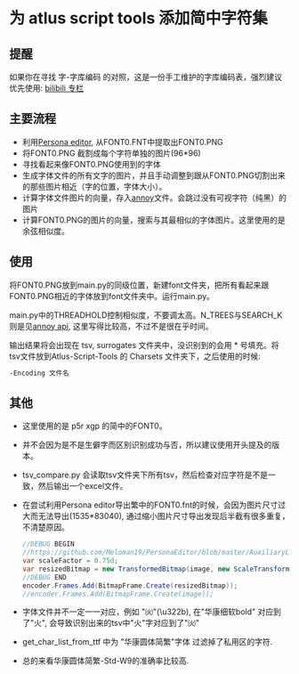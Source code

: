 # 为 atlus script tools 添加简中字符集

## 提醒

如果你在寻找 字-字库编码 的对照，这是一份手工维护的字库编码表，强烈建议优先使用: [bilibili 专栏](https://www.bilibili.com/read/cv19937910)

## 主要流程

- 利用[Persona editor](https://github.com/Meloman19/PersonaEditor), 从FONT0.FNT中提取出FONT0.PNG
- 将FONT0.PNG 截割成每个字符单独的图片(96*96)
- 寻找看起来像FONT0.PNG使用到的字体
- 生成字体文件的所有文字的图片，并且手动调整到跟从FONT0.PNG切割出来的那些图片相近（字的位置，字体大小）。
- 计算字体文件图片的向量，存入[annoy](https://github.com/spotify/annoy)文件。会跳过没有可视字符（纯黑）的图片
- 计算FONT0.PNG的图片的向量，搜索与其最相似的字体图片。这里使用的是余弦相似度。

## 使用

将FONT0.PNG放到main.py的同级位置，新建font文件夹，把所有看起来跟FONT0.PNG相近的字体放到font文件夹中。运行main.py。

main.py中的THREADHOLD控制相似度，不要调太高。N_TREES与SEARCH_K则是见[annoy api]([SEARCH_K](https://github.com/spotify/annoy#full-python-api)), 这里写得比较高，不过不是很在乎时间。

输出结果将会出现在 tsv, surrogates 文件夹中，没识别到的会用 * 号填充。将tsv文件放到Atlus-Script-Tools 的 Charsets 文件夹下，之后使用的时候:

```bash
-Encoding 文件名
```

## 其他

- 这里使用的是 p5r xgp 的简中的FONT0。
- 并不会因为是不是生僻字而区别识别成功与否，所以建议使用开头提及的版本。
- tsv_compare.py 会读取tsv文件夹下所有tsv，然后检查对应字符是不是一致，然后输出一个excel文件。
- 在尝试利用Persona editor导出繁中的FONT0.fnt的时候，会因为图片尺寸过大而无法导出(1535*83040), 通过缩小图片尺寸导出发现后半截有很多重复，不清楚原因。

  ```c#
  //DEBUG BEGIN
  //https://github.com/Meloman19/PersonaEditor/blob/master/AuxiliaryLibraries.WPF/Tools/ImageTools.cs#L21
  var scaleFactor = 0.75d;
  var resizedBitmap = new TransformedBitmap(image, new ScaleTransform(scaleFactor, scaleFactor));
  //DEBUG END
  encoder.Frames.Add(BitmapFrame.Create(resizedBitmap));
  //encoder.Frames.Add(BitmapFrame.Create(image));
  ```

- 字体文件并不一定一一对应，例如 "㈫"(\u322b), 在"华康细软bold" 对应到了"火", 会导致识别出来的tsv中"火"字对应到了"㈫"
- get_char_list_from_ttf 中为 "华康圆体简繁"字体 过滤掉了私用区的字符.
- 总的来看华康圆体简繁-Std-W9的准确率比较高.
